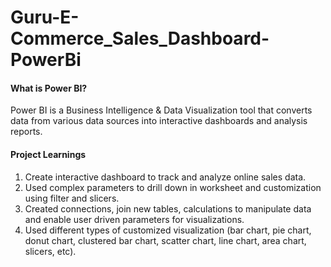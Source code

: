 # Guru-E-Commerce_Sales_Dashboard-PowerBi
#### What is Power BI?
Power BI is a Business Intelligence & Data Visualization tool that converts data from various data sources into interactive dashboards and analysis reports.

#### Project Learnings
1) Create interactive dashboard to track and analyze online sales data.
2) Used complex parameters to drill down in worksheet and customization using filter and slicers.
3) Created connections, join new tables, calculations to manipulate data and enable user driven parameters for visualizations.
4) Used different types of customized visualization (bar chart, pie chart, donut chart, clustered bar chart, scatter chart, line chart, area chart, slicers, etc).
